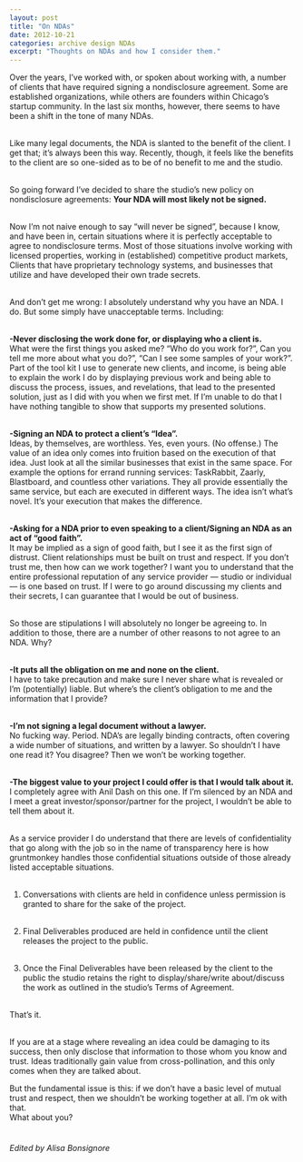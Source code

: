 ```yaml
---
layout: post
title: "On NDAs"
date: 2012-10-21
categories: archive design NDAs
excerpt: "Thoughts on NDAs and how I consider them."
---
```


Over the years, I’ve worked with, or spoken about working with, a number of clients that have required signing a nondisclosure agreement. Some are established organizations, while others are founders within Chicago’s startup community. In the last six months, however, there seems to have been a shift in the tone of many NDAs.  
<br/>

Like many legal documents, the NDA is slanted to the benefit of the client. I get that; it’s always been this way. Recently, though, it feels like the benefits to the client are so one-sided as to be of no benefit to me and the studio.  
<br/>

So going forward I’ve decided to share the studio’s new policy on nondisclosure agreements: **Your NDA will most likely not be signed.**  
<br/>

Now I’m not naive enough to say “will never be signed”, because I know, and have been in, certain situations where it is perfectly acceptable to agree to nondisclosure terms. Most of those situations involve working with licensed properties, working in (established) competitive product markets, Clients that have proprietary technology systems, and businesses that utilize and have developed their own trade secrets.  
<br/>

And don’t get me wrong: I absolutely understand why you have an NDA. I do. But some simply have unacceptable terms. Including:  
<br/>

**-Never disclosing the work done for, or displaying who a client is.**  
What were the first things you asked me? “Who do you work for?”, Can you tell me more about what you do?”, “Can I see some samples of your work?”. Part of the tool kit I use to generate new clients, and income, is being able to explain the work I do by displaying previous work and being able to discuss the process, issues, and revelations, that lead to the presented solution, just as I did with you when we first met. If I’m unable to do that I have nothing tangible to show that supports my presented solutions.  
<br/>

**-Signing an NDA to protect a client’s “Idea”.**  
Ideas, by themselves, are worthless. Yes, even yours. (No offense.) The value of an idea only comes into fruition based on the execution of that idea. Just look at all the similar businesses that exist in the same space. For example the options for errand running services: TaskRabbit, Zaarly, Blastboard, and countless other variations. They all provide essentially the same service, but each are executed in different ways. The idea isn’t what’s novel. It’s your execution that makes the difference.  
<br/>

**-Asking for a NDA prior to even speaking to a client/Signing an NDA as an act of “good faith”.**  
It may be implied as a sign of good faith, but I see it as the first sign of distrust. Client relationships must be built on trust and respect. If you don’t trust me, then how can we work together? I want you to understand that the entire professional reputation of any service provider — studio or individual — is one based on trust. If I were to go around discussing my clients and their secrets, I can guarantee that I would be out of business.  
<br/>

So those are stipulations I will absolutely no longer be agreeing to. In addition to those, there are a number of other reasons to not agree to an NDA. Why?  
<br/>

**-It puts all the obligation on me and none on the client.**  
I have to take precaution and make sure I never share what is revealed or I’m (potentially) liable. But where’s the client’s obligation to me and the information that I provide?  
<br/>

**-I’m not signing a legal document without a lawyer.**  
No fucking way. Period. NDA’s are legally binding contracts, often covering a wide number of situations, and written by a lawyer. So shouldn’t I have one read it? You disagree? Then we won’t be working together.  
<br/>

**-The biggest value to your project I could offer is that I would talk about it.**  
I completely agree with Anil Dash on this one. If I’m silenced by an NDA and I meet a great investor/sponsor/partner for the project, I wouldn’t be able to tell them about it.  
<br/>

As a service provider I do understand that there are levels of confidentiality that go along with the job so in the name of transparency here is how gruntmonkey handles those confidential situations outside of those already listed acceptable situations.  
<br/>

1. Conversations with clients are held in confidence unless permission is granted to share for the sake of the project.  
   <br/>

2. Final Deliverables produced are held in confidence until the client releases the project to the public.  
   <br/>

3. Once the Final Deliverables have been released by the client to the public the studio retains the right to display/share/write about/discuss the work as outlined in the studio’s Terms of Agreement.  
   <br/>

That’s it.  
<br/>

If you are at a stage where revealing an idea could be damaging to its success, then only disclose that information to those whom you know and trust. Ideas traditionally gain value from cross-pollination, and this only comes when they are talked about.
<br/>

But the fundamental issue is this: if we don’t have a basic level of mutual trust and respect, then we shouldn’t be working together at all. I’m ok with that.  
What about you?  
<br/>

###### Edited by Alisa Bonsignore
